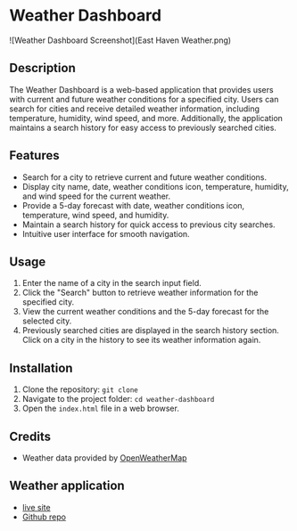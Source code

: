 # Weather Dashboard

![Weather Dashboard Screenshot](East Haven Weather.png)

## Description

The Weather Dashboard is a web-based application that provides users with current and future weather conditions for a specified city. Users can search for cities and receive detailed weather information, including temperature, humidity, wind speed, and more. Additionally, the application maintains a search history for easy access to previously searched cities.

## Features

- Search for a city to retrieve current and future weather conditions.
- Display city name, date, weather conditions icon, temperature, humidity, and wind speed for the current weather.
- Provide a 5-day forecast with date, weather conditions icon, temperature, wind speed, and humidity.
- Maintain a search history for quick access to previous city searches.
- Intuitive user interface for smooth navigation.

## Usage

1. Enter the name of a city in the search input field.
2. Click the "Search" button to retrieve weather information for the specified city.
3. View the current weather conditions and the 5-day forecast for the selected city.
4. Previously searched cities are displayed in the search history section. Click on a city in the history to see its weather information again.

## Installation

1. Clone the repository: `git clone `
2. Navigate to the project folder: `cd weather-dashboard`
3. Open the `index.html` file in a web browser.

## Credits

- Weather data provided by [OpenWeatherMap](https://openweathermap.org/)


## Weather application
- [live site]()
- [Github repo](https://github.com/basitmalik97/Weather-Application)
